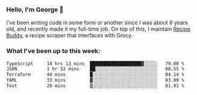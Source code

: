 ### Hello, I'm George 👋

I've been writing code in some form or another since I was about 8 years old, and recently made it my full-time job. On top of this, I maintain [Recipe Buddy](https://github.com/georgegebbett/recipe-buddy), a recipe scraper that interfaces with Grocy.  

<!--
**georgegebbett/georgegebbett** is a ✨ _special_ ✨ repository because its `README.md` (this file) appears on your GitHub profile.

Here are some ideas to get you started:

- 🔭 I’m currently working on ...
- 🌱 I’m currently learning ...
- 👯 I’m looking to collaborate on ...
- 🤔 I’m looking for help with ...
- 💬 Ask me about ...
- 📫 How to reach me: ...
- 😄 Pronouns: ...
- ⚡ Fun fact: ...
-->

### What I've been up to this week:
<!--START_SECTION:waka-->

```txt
TypeScript     14 hrs 13 mins  ███████████████████▓░░░░░   79.00 %
JSON           1 hr 32 mins    ██░░░░░░░░░░░░░░░░░░░░░░░   08.55 %
Terraform      44 mins         █░░░░░░░░░░░░░░░░░░░░░░░░   04.14 %
YAML           33 mins         ▓░░░░░░░░░░░░░░░░░░░░░░░░   03.09 %
Text           20 mins         ▒░░░░░░░░░░░░░░░░░░░░░░░░   01.91 %
```

<!--END_SECTION:waka-->
